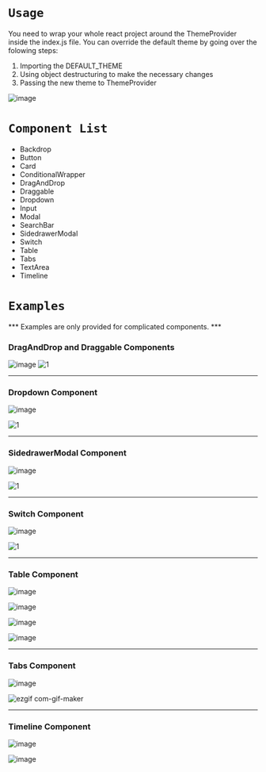 # `Usage`

You need to wrap your whole react project around the ThemeProvider inside the index.js file. You can override the default theme by going over the folowing steps:

1. Importing the DEFAULT_THEME
2. Using object destructuring to make the necessary changes
3. Passing the new theme to ThemeProvider

![image](https://user-images.githubusercontent.com/60730507/181849767-907cf5a5-2c69-4d24-a114-05266efc17a0.png)

# `Component List`

- Backdrop
- Button
- Card
- ConditionalWrapper
- DragAndDrop
- Draggable
- Dropdown
- Input
- Modal
- SearchBar
- SidedrawerModal
- Switch
- Table
- Tabs
- TextArea
- Timeline

# `Examples`

*** Examples are only provided for complicated components. ***

### DragAndDrop and Draggable Components

![image](https://user-images.githubusercontent.com/60730507/180859829-a34d6d5b-cb1c-4434-81d2-93bca2ebe976.png)
![1](https://user-images.githubusercontent.com/60730507/180862809-8cb6d7cb-d980-4eb8-b6ba-dccaac457f65.gif)

---

### Dropdown Component

![image](https://user-images.githubusercontent.com/60730507/180878192-3193ecbd-d32e-4bab-8b91-fb4b93e3d558.png)

![1](https://user-images.githubusercontent.com/60730507/180879538-f5e71d65-6fd2-4828-b377-6baec6e1ddaa.gif)

---

### SidedrawerModal Component

![image](https://user-images.githubusercontent.com/60730507/181646080-e1a9a6a1-2db2-434d-8b04-9afcbe8d6092.png)

![1](https://user-images.githubusercontent.com/60730507/181646740-bb10bf6c-8b09-416d-841e-9d3119ca2aaf.gif)

---

### Switch Component

![image](https://user-images.githubusercontent.com/60730507/181122698-2e46fd42-ebf4-471a-94ce-a067fb864e09.png)

![1](https://user-images.githubusercontent.com/60730507/181123333-51b84e56-b4ab-4e63-8554-0d9aa14d5d62.gif)

---

### Table Component

![image](https://user-images.githubusercontent.com/60730507/181669050-ae5e7549-4b9e-48c2-9da7-e30eedaf757b.png)

![image](https://user-images.githubusercontent.com/60730507/181669092-7afa37b6-dbd3-4b6f-b0c3-7fff27a2e098.png)

![image](https://user-images.githubusercontent.com/60730507/181669118-0a8cdcd4-ed49-4729-8624-92f1346e61ce.png)

![image](https://user-images.githubusercontent.com/60730507/181669140-f71a2c02-a8c8-4f24-bdb1-e4c9d7b7f299.png)

---

### Tabs Component

![image](https://user-images.githubusercontent.com/60730507/181673643-ed185514-128b-4012-80dc-87632312d86d.png)

![ezgif com-gif-maker](https://user-images.githubusercontent.com/60730507/181673947-412da3cd-9ccf-440a-b8d2-6e134f18e04d.gif)

---

### Timeline Component

![image](https://user-images.githubusercontent.com/60730507/181837349-92d16c97-e9a1-4fda-a32b-cff09b8dc7da.png)

![image](https://user-images.githubusercontent.com/60730507/181837361-269493e4-9c25-43a7-b246-a1e88073e7a9.png)
